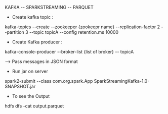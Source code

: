 KAFKA -- SPARKSTREAMING -- PARQUET


* Create kafka topic :

kafka-topics --create --zookeeper {zookeepr name} --replication-factor 2 --partition 3 --topic topicA --config retention.ms 10000 

* Create Kafka producer :

kafka-console-producer --broker-list {list of broker} -- topicA 

--> Pass messages in JSON format 

* Run jar on server

spark2-submit --class com.org.spark.App SparkStreamingKafka-1.0-SNAPSHOT.jar 

* To see the Output 

hdfs dfs -cat output.parquet